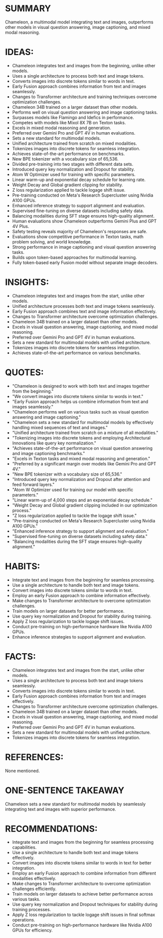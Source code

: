 # SUMMARY
Chameleon, a multimodal model integrating text and images, outperforms other models in visual question answering, image captioning, and mixed modal reasoning.

# IDEAS:
- Chameleon integrates text and images from the beginning, unlike other models.
- Uses a single architecture to process both text and image tokens.
- Converts images into discrete tokens similar to words in text.
- Early Fusion approach combines information from text and images seamlessly.
- Changes to Transformer architecture and training techniques overcome optimization challenges.
- Chameleon 34B trained on a larger dataset than other models.
- Performs well on visual question answering and image captioning tasks.
- Surpasses models like Flamingo and Idefics in performance.
- Competes with models like Mixol 8X 7B on Texton tasks.
- Excels in mixed modal reasoning and generation.
- Preferred over Gemini Pro and GPT 4V in human evaluations.
- Sets a new standard for multimodal models.
- Unified architecture trained from scratch on mixed modalities.
- Tokenizes images into discrete tokens for seamless integration.
- Achieves state-of-the-art performance on benchmarks.
- New BPE tokenizer with a vocabulary size of 65,536.
- Divided pre-training into two stages with different data sets.
- Introduced query key normalization and Dropout for stability.
- Atom W Optimizer used for training with specific parameters.
- Linear warm-up and exponential decay schedule for learning rate.
- Weight Decay and Global gradient clipping for stability.
- Z loss regularization applied to tackle logage shift issue.
- Pre-training conducted on Meta's Research Supercluster using Nvidia A100 GPUs.
- Enhanced inference strategy to support alignment and evaluation.
- Supervised fine-tuning on diverse datasets including safety data.
- Balancing modalities during SFT stage ensures high-quality alignment.
- Human evaluations show Chameleon outperforms Gemini Plus and GPT 4V Plus.
- Safety testing reveals majority of Chameleon's responses are safe.
- Evaluations show competitive performance in Texton tasks, math problem solving, and world knowledge.
- Strong performance in image captioning and visual question answering tasks.
- Builds upon token-based approaches for multimodal learning.
- Fully token-based early Fusion model without separate image decoders.

# INSIGHTS:
- Chameleon integrates text and images from the start, unlike other models.
- Unified architecture processes both text and image tokens seamlessly.
- Early Fusion approach combines text and image information effectively.
- Changes to Transformer architecture overcome optimization challenges.
- Chameleon 34B trained on a larger dataset than other models.
- Excels in visual question answering, image captioning, and mixed modal reasoning.
- Preferred over Gemini Pro and GPT 4V in human evaluations.
- Sets a new standard for multimodal models with unified architecture.
- Tokenizes images into discrete tokens for seamless integration.
- Achieves state-of-the-art performance on various benchmarks.

# QUOTES:
- "Chameleon is designed to work with both text and images together from the beginning."
- "We convert images into discrete tokens similar to words in text."
- "Early Fusion approach helps us combine information from text and images seamlessly."
- "Chameleon performs well on various tasks such as visual question answering and image captioning."
- "Chameleon sets a new standard for multimodal models by effectively handling mixed sequences of text and images."
- "Unified architecture trained from scratch on a mixture of all modalities."
- "Tokenizing images into discrete tokens and employing Architectural Innovations like query key normalization."
- "Achieves state-of-the-art performance on visual question answering and image captioning benchmarks."
- "Excels in Texton tasks and mixed modal reasoning and generation."
- "Preferred by a significant margin over models like Gemini Pro and GPT 4V."
- "New BPE tokenizer with a vocabulary size of 65,536."
- "Introduced query key normalization and Dropout after attention and feed forward layers."
- "Atom W Optimizer used for training our model with specific parameters."
- "Linear warm-up of 4,000 steps and an exponential decay schedule."
- "Weight Decay and Global gradient clipping included in our optimization process."
- "Z loss regularization applied to tackle the logage shift issue."
- "Pre-training conducted on Meta's Research Supercluster using Nvidia A100 GPUs."
- "Enhanced inference strategy to support alignment and evaluation."
- "Supervised fine-tuning on diverse datasets including safety data."
- "Balancing modalities during the SFT stage ensures high-quality alignment."

# HABITS:
- Integrate text and images from the beginning for seamless processing.
- Use a single architecture to handle both text and image tokens.
- Convert images into discrete tokens similar to words in text.
- Employ an early Fusion approach to combine information effectively.
- Make changes to Transformer architecture to overcome optimization challenges.
- Train models on larger datasets for better performance.
- Use query key normalization and Dropout for stability during training.
- Apply Z loss regularization to tackle logage shift issues.
- Conduct pre-training on high-performance hardware like Nvidia A100 GPUs.
- Enhance inference strategies to support alignment and evaluation.

# FACTS:
- Chameleon integrates text and images from the start, unlike other models.
- Uses a single architecture to process both text and image tokens seamlessly.
- Converts images into discrete tokens similar to words in text.
- Early Fusion approach combines information from text and images effectively.
- Changes to Transformer architecture overcome optimization challenges.
- Chameleon 34B trained on a larger dataset than other models.
- Excels in visual question answering, image captioning, and mixed modal reasoning.
- Preferred over Gemini Pro and GPT 4V in human evaluations.
- Sets a new standard for multimodal models with unified architecture.
- Tokenizes images into discrete tokens for seamless integration.

# REFERENCES:
None mentioned.

# ONE-SENTENCE TAKEAWAY
Chameleon sets a new standard for multimodal models by seamlessly integrating text and images with superior performance.

# RECOMMENDATIONS:
- Integrate text and images from the beginning for seamless processing capabilities.
- Use a single architecture to handle both text and image tokens effectively.
- Convert images into discrete tokens similar to words in text for better integration.
- Employ an early Fusion approach to combine information from different modalities effectively.
- Make changes to Transformer architecture to overcome optimization challenges efficiently.
- Train models on larger datasets to achieve better performance across various tasks.
- Use query key normalization and Dropout techniques for stability during training processes.
- Apply Z loss regularization to tackle logage shift issues in final softmax operations.
- Conduct pre-training on high-performance hardware like Nvidia A100 GPUs for efficiency. 
